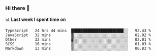 ### Hi there 👋

<!--
**DBvc/DBvc** is a ✨ _special_ ✨ repository because its `README.md` (this file) appears on your GitHub profile.

Here are some ideas to get you started:

- 🔭 I’m currently working on ...
- 🌱 I’m currently learning ...
- 👯 I’m looking to collaborate on ...
- 🤔 I’m looking for help with ...
- 💬 Ask me about ...
- 📫 How to reach me: ...
- 😄 Pronouns: ...
- ⚡ Fun fact: ...
-->

📊 **Last week I spent time on**
<!--START_SECTION:waka-->

```text
TypeScript   24 hrs 44 mins  ███████████████████████░░   92.43 %
JavaScript   32 mins         ▓░░░░░░░░░░░░░░░░░░░░░░░░   02.02 %
Other        32 mins         ▓░░░░░░░░░░░░░░░░░░░░░░░░   02.01 %
SCSS         16 mins         ▒░░░░░░░░░░░░░░░░░░░░░░░░   01.03 %
Markdown     13 mins         ▒░░░░░░░░░░░░░░░░░░░░░░░░   00.83 %
```

<!--END_SECTION:waka-->

